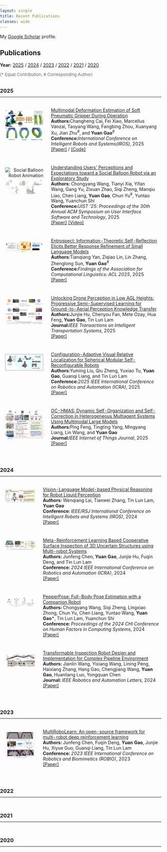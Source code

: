 ```yaml
---
layout: single
title: Recent Publications
classes: wide
---
```

<div class="publications-wrapper">
<style>
	/* --- 基本页面样式 (检查是否已存在或冲突) --- */
body {
  margin: 0;
  padding: 0; 
}

html {
  scroll-behavior: smooth; /* 可选: 平滑滚动效果 */
}

/* --- 出版物列表图片/视频预览样式 --- */
.one {
  position: relative; 
  display: inline-block; 
  /* width: 300px; /* 删除或注释掉这一行，让宽度自适应 */
  width: 100%; /* 让 .one 容器填充其父级 td 的可用宽度 */
  max-width: 426px; /* 设定最大宽度，避免图片在超宽屏下过大 */
  /* aspect-ratio: 16 / 9; /* 删除或注释掉这一行，让高度由图片内容决定 */
  height: 240px; /* 让高度根据内容自动调整 */
  overflow: hidden; 
  background-color: #FFFFFF; 
  box-sizing: border-box; /* 确保 padding/border 不会增加总宽度 */
  display: flex; /* 使用 Flexbox 布局 */
  justify-content: center; /* 水平居中 */
  align-items: top; /* 垂直居中 */
}

.two {
  position: absolute; 
  top: 0;
  left: 0;
  right: 0; 
  bottom: 0; 
  opacity: 0; 
  transition: opacity .2s ease-in-out; 
	/* 新增：确保 .two 容器也使用Flexbox居中其内容（如果需要的话，但通常GIF会填满） */
  display: flex;
  justify-content: center;
  align-items: center;
}

.two video { 
	display: block;
    width: 100%;
    height: 100%;
    object-fit: cover; 
}

.one img {
    display: block; 
    max-width: 100%; 
    width: auto;
	max-height: 100%;
    height: auto; /* 关键：让高度自动调整以保持图片比例 */
    object-fit: contain; /* 关键：让图片完全包含在容器内，不裁剪，可能留白 */
    /* object-fit: cover; */ /* 如果需要裁剪并填满，则使用这个 */
}
/* --- 效果控制结束 --- */

/* --- 年份标题跳转偏移 --- */
h2[id^="publication"], 
h3[id^="year-"] {
  scroll-margin-top: 80px; /* 防止被粘性导航栏遮挡 (请根据导航栏高度调整) */
}
.iconDetails {
	clear: left;
	float:left; 
	width:20%;
    	height:20%;
	max-height:140px;
	max-width:140px; 
} 

.container {
    width:100%;
    height:24%;
    padding:1%;
	margin-bottom: 20px;
}
h4 {
    margin:0px;
}

.button {
    clear: left;
    background-color: #4CAF50; /* Green */
    border: none;
    color: white;
    padding: 4px 20px;
    text-align: center;
    text-decoration: none;
    display: inline-block;
    font-size: 12px;
    margin: 4px 2px;
    -webkit-transition-duration: 0.4s; /* Safari */
    transition-duration: 0.4s;
    cursor: pointer;
}

.green {
    background-color: white; 
    color: black; 
    border: 2px solid #4CAF50;
}

.green:hover {
    background-color: #4CAF50;
    color: white;
}

.blue {
    background-color: white; 
    color: black; 
    border: 2px solid #008CBA;
}

.blue:hover {
    background-color: #008CBA;
    color: white;
}

.red {
    background-color: white; 
    color: black; 
    border: 2px solid #f44336;
}

.red:hover {
    background-color: #f44336;
    color: white;
}

.gray {
    background-color: white;
    color: black;
    border: 2px solid #e7e7e7;
}

.gray:hover {background-color: #e7e7e7;}

.black {
    background-color: white;
    color: black;
    border: 2px solid #555555;
}

.black:hover {
    background-color: #555555;
    color: white;
}

.publications-wrapper {
    padding-left: 40px;  /* 增加左内边距 */
    padding-right: 40px; /* 同时增加右内边距，保持对称 */
    /* 如果只想增加左边距，可以只写 padding-left: 40px; */
    box-sizing: border-box; /* 确保 padding 不会撑大容器 */
</style>

<script>
function toggleAbstract(btn) {
    var x = btn.nextElementSibling.nextElementSibling;
    if (x.innerHTML === "") {
        x.innerHTML = x.getAttribute("text");
    } else {
        x.innerHTML = "";
    }
}
</script>


My [Google Scholar](https://scholar.google.se/citations?hl=en&user=HgOAYUAAAAAJ) profile.
<td style="padding:16px;width:100%;vertical-align:middle">
	<h2 id="publications" style="scroll-margin-top: 80px;">Publications</h2>
	<p style="margin-top: 5px; margin-bottom: 5px;">
		<span style="font-weight: bold;">Year:</span>
		<a href="#year-2025">2025</a> / 
        <a href="#year-2024">2024</a> / 
        <a href="#year-2023">2023</a> / 
        <a href="#year-2022">2022</a> / 
        <a href="#year-2021">2021</a> / 
        <a href="#year-2020">2020</a>
    </p>
    <p style="font-size: small; color: #666; margin-bottom: 20px;">
        (* Equal Contribution, # Corresponding Author)
    </p>
<h3 id="year-2025" style="text-align: left; margin-top: 2em; margin-bottom: 0.5em; scroll-margin-top: 80px;">2025</h3>
<hr style="border: 0; border-top: 1px solid #eee; margin: 0 0 1em 0;"> 
<table style="width:100%;border:0px;border-spacing:0px 10px;border-collapse:separate;margin-right:auto;margin-left:auto;"><tbody> 
	<tr class="publication-entry" data-year="2025" data-topics="softrobotics,deformationestimation" data-selected="true"> 
		<td style="padding:16px;width:25%;vertical-align:top;text-align: right;">
			<div class="one">
				<img src='/images/publications_image/iros2025_gripper.jpg' alt="Multimodal Deformation Estimation Thumbnail"> 
			</div>
		</td>
		<td style="padding:8px;width:75%;vertical-align:top;">
			<a href="https://your_domain.com/path/to/paper.pdf"> 
				<span class="papertitle">Multimodal Deformation Estimation of Soft Pneumatic Gripper During Operation</span>
			</a>
			<br>
			<strong>Authors:</strong>Changheng Cai, Fei Xiao, Marcellus Vanzai, Taoyang Wang, Fangbing Zhou, Xuanyang Xu, Jian Zhu<sup>#</sup>, and <b>Yuan Gao</b><sup>#</sup>
			<br>
			<strong>Conference:</strong><em>International Conference on Intelligent Robots and Systems(IROS)</em>, 2025 
			<br>
			<a href="https://your_domain.com/path/to/paper.pdf">[Paper]</a> / 
			<a href="https://github.com/your_username/your_repo">[Code]</a>
			<p></p>
		</td>
	</tr>
	<tr onmouseover="balloon_robot_uist25_gif_start()" onmouseout="balloon_robot_uist25_gif_stop()" class="publication-entry" data-year="2025" data-topics="socialrobotics,hri,ux" data-selected="true"> 
	    <td style="padding:16px;width:25%;vertical-align: top;text-align: right;">
	        <div class="one">
	            <div class="two" id='balloon_robot_uist25_gif'> 
	                <img src="/images/publications_gif/balloon_robot_uist25.gif" style="width:100%; height:100%; object-fit: contain;" alt="Social Balloon Robot Animation"> 
	            </div>
	            <img src='/images/publications_image/balloon_robot_uist25.jpg' alt="Social Balloon Robot Thumbnail">
	        </div>
	        <script type="text/javascript">
	            function balloon_robot_uist25_gif_start() {
	                document.getElementById('balloon_robot_uist25_gif').style.opacity = "1";
	            }
	            function balloon_robot_uist25_gif_stop() {
	                document.getElementById('balloon_robot_uist25_gif').style.opacity = "0";
	            }
	            balloon_robot_uist25_gif_stop(); // 页面加载时默认隐藏 GIF
	        </script>
	    </td>
	    <td style="padding:8px;width:75%;vertical-align:top;">
	        <a href="https://dl.acm.org/doi/abs/10.1145/3746059.3747666"> 
	            <span class="papertitle">Understanding Users' Perceptions and Expectations toward a Social Balloon Robot via an Exploratory Study</span>
	        </a>
	        <br>
	        <strong>Authors:</strong> Chongyang Wang, Tianyi Xia, Yifan Wang, Gang Yu, Zixuan Zhao, Siqi Zheng, Manqiu Liao, Chen Liang, <b>Yuan Gao</b>, Chun Yu<sup>#</sup>, Yuntao Wang, Yuanchun Shi
	        <br>
	        <strong>Conference:</strong><em>UIST '25: Proceedings of the 30th Annual ACM Symposium on User Interface Software and Technology</em>, 2025 
	        <br>
	        <a href="https://dl.acm.org/doi/abs/10.1145/3746059.3747666">[Paper]</a>
			<a href="/video/balloon_robot_uist25.mp4" target="_blank">[Video]</a>
	        <p></p>
	    </td>
	</tr>
	<tr class="publication-entry" data-year="2025" data-topics="nlp,llm,slm,selfreflection" data-selected="true"> 
		<td style="padding:16px;width:30%;vertical-align:top; text-align: right;">
			<div class="one">
				<img src='/images/publications_image/entrospect_acl25.jpg' alt="Entrospect Thumbnail"> 
			</div>
		</td>
		<td style="padding:8px;width:75%;vertical-align:top;"> <a href="https://aclanthology.org/2025.findings-acl.1261/"> 
			<span class="papertitle">Entrospect: Information-Theoretic Self-Reflection Elicits Better Response Refinement of Small Language Models</span>
		</a>
			<br>
			<strong>Authors:</strong>Tianqiang Yan, Ziqiao Lin, Lin Zhang, Zhenglong Sun, <b>Yuan Gao</b><sup>#</sup>
			<br>
			<strong>Conference:</strong><em>Findings of the Association for Computational Linguistics: ACL 2025</em>, 2025 
			<br>
			<a href="https://aclanthology.org/2025.findings-acl.1261/">[Paper]</a> 
			<p></p>
		</td>
	</tr>
	<tr class="publication-entry" data-year="2025" data-topics="droneperception,semisupervisedlearning,knowledgetransfer" data-selected="true"> 
		<td style="padding:16px;width:25%;vertical-align:top;text-align: right;"> 
			<div class="one">
				<img src='/images/publications_image/tits2025_droneperception.jpg' alt="Drone Perception T-ITS Thumbnail"> 
			</div>
		</td>
		<td style="padding:8px;width:75%;vertical-align:top;"> 
			<a href="https://ieeexplore.ieee.org/abstract/document/11005613"> 
				<span class="papertitle">Unlocking Drone Perception in Low AGL Heights: Progressive Semi-Supervised Learning for Ground-to-Aerial Perception Knowledge Transfer</span>
			</a>
        <br>
			<strong>Authors:</strong>Junjie Hu, Chenyou Fan, Mete Ozay, Hua Feng, <b>Yuan Gao</b>, Tin Lun Lam
			<br>
			<strong>Journal:</strong><em>IEEE Transactions on Intelligent Transportation Systems</em>, 2025 
			<br>
			<a href="https://ieeexplore.ieee.org/abstract/document/11005613">[Paper]</a> 
			<p></p>
		</td>
	</tr>
	<tr class="publication-entry" data-year="2025" data-topics="robotics,localization,smrs" data-selected="true"> 
    	<td style="padding:16px;width:25%;vertical-align:top; text-align: right;"> 
        	<div class="one">
            	<img src='/images/publications_image/icra2025_smrslocalization.jpg' alt="SMSR Localization Thumbnail"> 
            </div>
    	</td>
    	<td style="padding:8px;width:75%;vertical-align:top;"> 
        	<a href="https://ieeexplore.ieee.org/abstract/document/11127871"> 
            	<span class="papertitle">Configuration-Adaptive Visual Relative Localization for Spherical Modular Self-Reconfigurable Robots</span>
        	</a>
        	<br>
        	<strong>Authors:</strong>Yuming Liu, Qiu Zheng, Yuxiao Tu, <b>Yuan Gao</b>, Guanqi Liang, and Tin Lun Lam
        	<br>
       	 	<strong>Conference:</strong><em>2025 IEEE International Conference on Robotics and Automation (ICRA)</em>, 2025 
        	<br>
        	<a href="#">[Paper]</a> 
        <p></p> 
    	</td>
	</tr>
	<tr class="publication-entry" data-year="2025" data-topics="multiagent,selforganization,llm,multimodal" data-selected="true"> 
		<td style="padding:16px;width:25%;vertical-align:top; text-align: right;"> 
			<div class="one">
				<img src='/images/publications_image/iotj2025_ochmas.jpg' alt="OC-HMAS Thumbnail"> 
            </div>
		</td>
		<td style="padding:8px;width:75%;vertical-align:top;"> 
			<a href="https://ieeexplore.ieee.org/abstract/document/10909066"> 
            	<span class="papertitle">OC-HMAS: Dynamic Self-Organization and Self-Correction in Heterogeneous Multiagent Systems Using Multimodal Large Models</span>
        	</a>
        	<br>
        	<strong>Authors:</strong>Ping Feng, Tingting Yang, Mingyang Liang, Lin Wang, and <b>Yuan Gao</b>
        	<br>
        	<strong>Journal:</strong><em>IEEE Internet of Things Journal</em>, 2025 
        	<br>
        	<a href="https://ieeexplore.ieee.org/abstract/document/10909066">[Paper]</a> 
        	<p></p> 
    	</td>
	</tr>
</tbody></table>

<h3 id="year-2024" style="text-align: left; margin-top: 2em; margin-bottom: 0.5em; scroll-margin-top: 80px;">2024</h3>
<hr style="border: 0; border-top: 1px solid #eee; margin: 0 0 1em 0;"> 
<table style="width:100%;border:0px;border-spacing:0px 10px;border-collapse:separate;margin-right:auto;margin-left:auto;"><tbody>
	<tr class="publication-entry" data-year="2024" data-topics="robotics,llm,vlm,perception,reasoning" data-selected="true"> 
    	<td style="padding:16px;width:25%;vertical-align:top; text-align: right;"> 
        	<div class="one">
            	<img src='/images/publications_image/iros2024_liquidperception.jpg' alt="Robot Liquid Perception Thumbnail"> 
            </div>
    	</td>
    	<td style="padding:8px;width:75%;vertical-align:top;"> 
        	<a href="https://ieeexplore.ieee.org/abstract/document/10801833"> 
            	<span class="papertitle">Vision-Language Model-based Physical Reasoning for Robot Liquid Perception</span>
        	</a>
        	<br>
        	<strong>Authors:</strong> Wenqiang Lai, Tianwei Zhang, Tin Lun Lam, <b>Yuan Gao</b> 
        	<br>
        	<strong>Conference:</strong> <em>IEEE/RSJ International Conference on Intelligent Robots and Systems (IROS)</em>, 2024 
        	<br>
        	<a href="https://arxiv.org/pdf/2404.06904">[Paper]</a> 
        	<p></p> 
    	</td>
	</tr>
	<tr class="publication-entry" data-year="2024" data-topics="robotics,metarl,inspection,multirobot" data-selected="true"> 
		<td style="padding:16px;width:25%;vertical-align:top; text-align: right;"> 
        	<div class="one">
            	<img src='/images/publications_image/icra2024_metarlinspection.jpg' alt="Meta-RL Inspection Thumbnail"> 
            </div>
    	</td>
    	<td style="padding:8px;width:75%;vertical-align:top;"> 
        	<a href="https://ieeexplore.ieee.org/abstract/document/10610420"> 
            	<span class="papertitle">Meta-Reinforcement Learning Based Cooperative Surface Inspection of 3D Uncertain Structures using Multi-robot Systems</span>
        	</a>
        	<br>
        	<strong>Authors:</strong> Junfeng Chen, <b>Yuan Gao</b>, Junjie Hu, Fuqin Deng, and Tin Lun Lam
        	<br>
        	<strong>Conference:</strong> <em>2024 IEEE International Conference on Robotics and Automation (ICRA)</em>, 2024 
        	<br>
        	<a href="https://freeformrobotics.org/wp-content/uploads/2024/03/ICRA24_Chen.pdf">[Paper]</a> 
        	<p></p> 
    	</td>
	</tr>
	<tr class="publication-entry" data-year="2024" data-topics="hri,poseestimation,companionrobot,chi" data-selected="true"> 
    	<td style="padding:16px;width:25%;vertical-align:top; text-align: right;"> 
        	<div class="one">
            	<img src='/images/publications_image/chi2024_pepperpose.jpg' alt="PepperPose Thumbnail"> 
            </div>
    	</td>
    	<td style="padding:8px;width:75%;vertical-align:top;"> 
        	<a href="https://dl.acm.org/doi/full/10.1145/3613904.3642231"> 
            	<span class="papertitle">PepperPose: Full-Body Pose Estimation with a Companion Robot</span>
        	</a>
        	<br>
        	<strong>Authors:</strong> Chongyang Wang, Siqi Zheng, Lingxiao Zhong, Chun Yu, Chen Liang, Yuntao Wang, <b>Yuan Gao</b>*, Tin Lun Lam, Yuanchun Shi 
        	<br>
        	<strong>Conference:</strong> <em>Proceedings of the 2024 CHI Conference on Human Factors in Computing Systems</em>, 2024 
        	<br>
        	<a href="https://dl.acm.org/doi/pdf/10.1145/3613904.3642231">[Paper]</a> 
        	<p></p> 
    	</td>
	</tr>
	<tr class="publication-entry" data-year="2024" data-topics="robotics,inspectionrobot,pipelinerobot,transformable" data-selected="true"> 
    	<td style="padding:16px;width:25%;vertical-align:top; text-align: right;"> 
       		<div class="one">
            	<img src='/images/publications_image/ral2024_transformablerobot.jpg' alt="Transformable Inspection Robot Thumbnail"> 
            </div>
    	</td>
    	<td style="padding:8px;width:75%;vertical-align:top;"> 
        	<a href="https://ieeexplore.ieee.org/abstract/document/10508069"> 
            	<span class="papertitle">Transformable Inspection Robot Design and Implementation for Complex Pipeline Environment</span>
        	</a>
        	<br>
        	<strong>Authors:</strong> Jianlin Wang, Yixiang Wang, Lining Peng, Haixiang Zhang, Hang Gao, Chengjiang Wang, <b>Yuan Gao</b>, Huanliang Luo, Yongquan Chen
        	<br>
        	<strong>Journal:</strong> <em>IEEE Robotics and Automation Letters</em>, 2024 
        	<br>
        	<a href="https://ieeexplore.ieee.org/abstract/document/10508069">[Paper]</a> 
        	<p></p> 
    	</td>
	</tr>
</tbody></table>

<h3 id="year-2023" style="text-align: left; margin-top: 2em; margin-bottom: 0.5em; scroll-margin-top: 80px;">2023</h3>
<hr style="border: 0; border-top: 1px solid #eee; margin: 0 0 1em 0;"> 
<table style="width:100%;border:0px;border-spacing:0px 10px;border-collapse:separate;margin-right:auto;margin-left:auto;"><tbody>
	<tr class="publication-entry" data-year="2023" data-topics="multirobot,reinforcementlearning,framework,opensource" data-selected="true"> 
	    <td style="padding:16px;width:25%;vertical-align:top; text-align: right;"> 
	        <div class="one">
	            <img src='/images/publications_image/robio2023_multirobolearn.jpg' alt="MultiRoboLearn Thumbnail"> 
	            </div>
	    </td>
	    <td style="padding:8px;width:75%;vertical-align:top;"> 
	        <a href="https://ieeexplore.ieee.org/abstract/document/10354600/"> 
	            <span class="papertitle">MultiRoboLearn: An open-source framework for multi-robot deep reinforcement learning</span>
	        </a>
	        <br>
	        <strong>Authors:</strong> Junfeng Chen, Fuqin Deng, <b>Yuan Gao</b>, Junjie Hu, Xiyue Guo, Guanqi Liang, Tin Lun Lam
	        <br>
	        <strong>Conference:</strong> <em>2023 IEEE International Conference on Robotics and Biomimetics (ROBIO)</em>, 2023 
	        <br>
	        <a href="https://arxiv.org/pdf/2209.13760">[Paper]</a> 
	        <p></p> 
	    </td>
	</tr>	
</tbody></table>

<h3 id="year-2022" style="text-align: left; margin-top: 2em; margin-bottom: 0.5em; scroll-margin-top: 80px;">2022</h3>
<hr style="border: 0; border-top: 1px solid #eee; margin: 0 0 1em 0;"> 
<table style="width:100%;border:0px;border-spacing:0px 10px;border-collapse:separate;margin-right:auto;margin-left:auto;"><tbody> 
    </tbody></table>

<h3 id="year-2021" style="text-align: left; margin-top: 2em; margin-bottom: 0.5em; scroll-margin-top: 80px;">2021</h3>
<hr style="border: 0; border-top: 1px solid #eee; margin: 0 0 1em 0;"> 
<table style="width:100%;border:0px;border-spacing:0px 10px;border-collapse:separate;margin-right:auto;margin-left:auto;"><tbody> 
    </tbody></table>

<h3 id="year-2020" style="text-align: left; margin-top: 2em; margin-bottom: 0.5em; scroll-margin-top: 80px;">2020</h3>
<hr style="border: 0; border-top: 1px solid #eee; margin: 0 0 1em 0;"> 
<table style="width:100%;border:0px;border-spacing:0px 10px;border-collapse:separate;margin-right:auto;margin-left:auto;"><tbody> 
    </tbody></table>
<br style/>
</div>








































